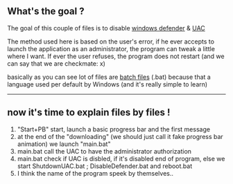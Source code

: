 What's the goal ?
-----------------------------------------------------------

The goal of this couple of files is to disable [windows defender](https://en.wikipedia.org/wiki/Microsoft_Defender) & [UAC](https://www.digitalcitizen.life/uac-why-you-should-never-turn-it-off/)

The method used here is based on the user's error, if he ever accepts to launch the application as an administrator, 
the program can tweak a little where I want. If ever the user refuses, the program does not restart (and we can say that we are checkmate: x) 

basically as you can see lot of files are [batch files](https://en.wikipedia.org/wiki/Batch_file) (.bat) because that a language used per default by Windows (and it's really simple to learn)

----------------------------------------------------------------
now it's time to explain files by files !
----------------------------------------------------------------

1) "Start+PB" start, launch a basic progress bar and the first message
2) at the end of the "downloading" (we should just call it fake progress bar animation) we launch "main.bat"
3) main.bat call the UAC to have the administrator authorization
4) main.bat check if UAC is disbled, if it's disabled end of program, else we start ShutdownUAC.bat ; DisableDefender.bat and reboot.bat
5) I think the name of the program speek by themselves..
